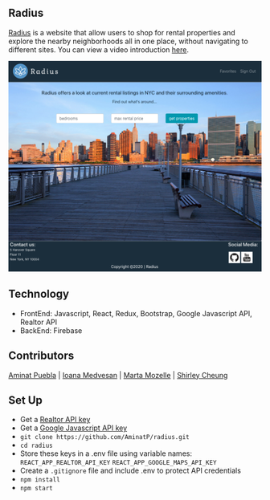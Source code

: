 ## Radius
<a href="https://radius-ny.web.app/" target="_blank">Radius</a> is a website that allow users to shop for rental properties and explore the nearby neighborhoods all in one place, without navigating to different sites. You can view a video introduction [here](https://youtu.be/AOkGT6catU4).

![](src/css/HomePage.png)

## Technology
- FrontEnd: Javascript, React, Redux, Bootstrap, Google Javascript API, Realtor API
- BackEnd: Firebase

## Contributors
[Aminat Puebla](https://github.com/AminatP) | [Ioana Medvesan](https://github.com/imedvesan) | [Marta Mozelle](https://github.com/MozMM) | [Shirley Cheung](https://github.com/CTY315)

## Set Up
* Get a [Realtor API key](https://rapidapi.com/apidojo/api/realtor)
* Get a [Google Javascript API key](https://developers.google.com/maps/documentation/javascript/get-api-key)
* ```git clone https://github.com/AminatP/radius.git```
* ```cd radius```
* Store these keys in a .env file using variable names: ```REACT_APP_REALTOR_API_KEY``` ```REACT_APP_GOOGLE_MAPS_API_KEY```
* Create a ```.gitignore``` file and include .env to protect API credentials
* ```npm install```
* ```npm start```

